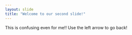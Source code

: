 ```yaml
---
layout: slide
title: "Welcome to our second slide!"
---
```

This is confusing even for me!!
Use the left arrow to go back!
